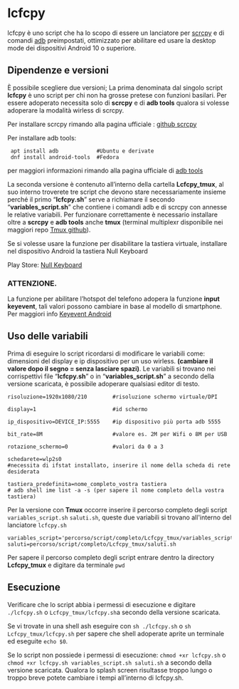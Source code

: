 # lcfcpy

lcfcpy è uno script che ha lo scopo di essere un lanciatore per [scrcpy] e di comandi [adb] preimpostati, ottimizzato per abilitare ed usare la desktop mode dei dispositivi Android 10 o superiore.

## Dipendenze e versioni

È possibile scegliere due versioni; 
La prima denominata dal singolo script **lcfcpy** è uno script per chi non ha grosse pretese con funzioni basilari. Per essere adoperato necessita solo di **scrcpy** e di **adb tools** qualora si volesse adoperare la modalità wirless di scrcpy.

Per installare scrcpy rimando alla pagina ufficiale : [github scrcpy]

[github scrcpy]: https://github.com/Genymobile/scrcpy
[scrcpy]: https://github.com/Genymobile/scrcpy

Per installare adb tools:

```
 apt install adb            #Ubuntu e derivate
 dnf install android-tools  #Fedora
```

per maggiori informazioni rimando alla pagina ufficiale di [adb tools]

[adb tools]: https://developer.android.com/studio/command-line/adb
[adb]: https://developer.android.com/studio/command-line/adb

La seconda versione è contenuto all’interno della cartella **Lcfcpy_tmux**,  al suo interno troverete tre script che devono stare necessariamente insieme perché il primo “**lcfcpy.sh**” serve a richiamare il secondo “**variables_script.sh**” che contiene i comandi adb e di scrcpy con annesse le relative variabili. Per funzionare correttamente è necessario installare oltre a **scrcpy** e **adb tools** anche **tmux** (terminal multiplexr disponibile nei maggiori repo [Tmux github]).

[Tmux github]: https://github.com/tmux/tmux/wiki

Se si volesse usare la funzione per disabilitare la tastiera virtuale, installare nel dispositivo Android la tastiera Null Keyboard

Play Store: [Null Keyboard]

[Null Keyboard]: https://play.google.com/store/apps/details?id=com.wparam.nullkeyboard&hl=it&gl=IT

### ATTENZIONE.

La funzione per abilitare l’hotspot del telefono adopera la funzione **input keyevent**, tali valori possono cambiare in base al modello di smartphone.
Per maggiori info [Keyevent Android]

[Keyevent Android]: https://developer.android.com/reference/android/view/KeyEvent.htm

## Uso delle variabili

Prima di eseguire lo script ricordarsi di modificare le variabili come: dimensioni del display e ip dispositivo per un uso wirless. **(cambiare il valore dopo il segno = senza lasciare spazi)**. 
Le variabili si trovano nei corrispettivi file “**lcfcpy.sh**” o in “**variables_script.sh**” a secondo della versione scaricata, è possibile adoperare qualsiasi editor di testo.

```
risoluzione=1920x1080/210        #risoluzione schermo virtuale/DPI

display=1                        #id schermo

ip_dispositivo=DEVICE_IP:5555    #ip dispositivo più porta adb 5555

bit_rate=8M                      #valore es. 2M per Wifi o 8M per USB

rotazione_schermo=0              #valori da 0 a 3

schedarete=wlp2s0 		   
#necessita di ifstat installato, inserire il nome della scheda di rete desiderata

tastiera_predefinita=nome_completo_vostra tastiera 
# adb shell ime list -a -s (per sapere il nome completo della vostra tastiera)

```
Per la versione con **Tmux** occorre inserire il percorso completo degli script `variables_script.sh` `saluti.sh`, queste due variabili si trovano all'interno del lanciatore `lcfcpy.sh`

```
variables_script='percorso/script/completo/Lcfcpy_tmux/variables_script.sh'
saluti=percorso/script/completo/Lcfcpy_tmux/saluti.sh
```
Per sapere il percorso completo degli script entrare dentro la directory **Lcfcpy_tmux** e digitare da terminale `pwd`



## Esecuzione

Verificare che lo script abbia i permessi di esecuzione e digitare `./lcfcpy.sh` o `Lcfcpy_tmux/lcfcpy.sh`a secondo della versione scaricata.

Se vi trovate in una shell ash eseguire con `sh ./lcfcpy.sh` o `sh Lcfcpy_tmux/lcfcpy.sh` per sapere che shell adoperate aprite un terminale ed eseguite `echo $0`.

Se lo script non possiede i permessi di esecuzione: `chmod +xr lcfcpy.sh` o `chmod +xr lcfcpy.sh variables_script.sh saluti.sh` a secondo della versione scaricata.
Qualora lo splash screen risultasse troppo lungo o troppo breve potete cambiare i tempi all’interno di lcfcpy.sh.